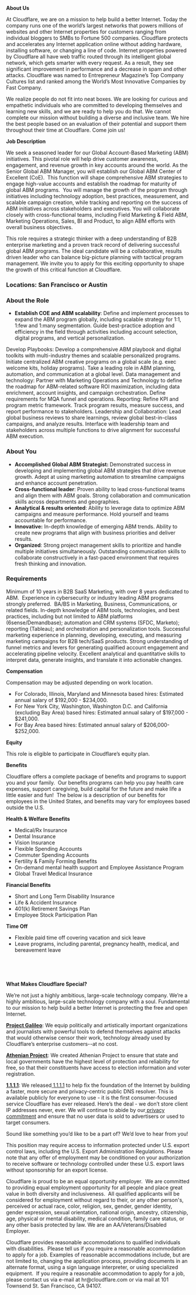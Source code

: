 <div class="content-intro">
	<div><strong>About Us</strong></div>
	<div>
		<p>At Cloudflare, we are on a mission to help build a better Internet. Today the company runs one of the world’s largest networks that powers millions of websites and other Internet properties for customers ranging from individual bloggers to SMBs to Fortune 500 companies. Cloudflare protects and accelerates any Internet application online without adding hardware, installing software, or changing a line of code. Internet properties powered by Cloudflare all have web traffic routed through its intelligent global network, which gets smarter with every request. As a result, they see significant improvement in performance and a decrease in spam and other attacks. Cloudflare was named to Entrepreneur Magazine’s Top Company Cultures list and ranked among the World’s Most Innovative Companies by Fast Company.&nbsp;</p>
		<p><span style="font-weight: 400;">We realize people do not fit into neat boxes. We are looking for curious and empathetic individuals who are committed to developing themselves and learning new skills, and we are ready to help you do that. We cannot complete our mission without building a diverse and inclusive team. We hire the best people based on an evaluation of their potential and support them throughout their time at Cloudflare. Come join us!&nbsp;</span></p>
	</div>
</div>
<p><strong>Job Description</strong></p>
<p>We seek a seasoned leader for our Global Account-Based Marketing (ABM) initiatives. This pivotal role will help drive customer awareness, engagement, and revenue growth in key accounts around the world.&nbsp;As the Senior Global ABM Manager, you will establish our Global ABM Center of Excellent (CoE).&nbsp; This function will shape comprehensive ABM strategies to engage high-value accounts and establish the roadmap for maturity of global ABM programs.&nbsp; You will manage the growth of the program through initiatives including technology adoption, best practices, measurement, and scalable campaign creation, while tracking and reporting on the success of ABM initiatives across stakeholders and executives. You will collaborate closely with cross-functional teams, including Field Marketing &amp; Field ABM, Marketing Operations, Sales, BI and Product, to align ABM efforts with overall business objectives.&nbsp;</p>
<p>This role requires a strategic thinker with a deep understanding of B2B enterprise marketing and a proven track record of delivering successful global ABM programs. The ideal candidate will be a collaborative, results driven leader who can balance big-picture planning with tactical program management. We invite you to apply for this exciting opportunity to shape the growth of this critical function at Cloudflare.</p>
<h3><strong>Locations: San Francisco or Austin&nbsp;</strong></h3>
<h3><strong>About the Role</strong></h3>
<ul>
	<li><strong>Establish COE and ABM scalability</strong>: Define and implement processes to expand the ABM program globally, including scalable strategy for 1:1, 1:few and 1:many segmentation. Guide best-practice adoption and efficiency in the field through activities including account selection, digital programs, and vertical personalization.&nbsp;</li>
</ul>
<p>Develop Playbooks: Develop a comprehensive ABM playbook and digital toolkits with multi-industry themes and scalable personalized programs.&nbsp; Initiate centralized ABM creative programs on a global scale (e.g. exec welcome kits, holiday programs). Take a leading role in ABM planning, automation, and communication at a global level.&nbsp;Data management and technology: Partner with Marketing Operations and Technology to define the roadmap for ABM-related software ROI maximization, including data enrichment, account insights, and campaign orchestration. Define requirements for MQA funnel and operations. Reporting: Refine KPI and program metric framework. Track program results, measure success, and report performance to stakeholders. Leadership&nbsp;and Collaboration: Lead global business reviews to share learnings, review global best-in-class campaigns, and analyze results. Interface with leadership team and stakeholders across multiple functions to drive alignment for successful ABM execution.</p>
<h3><strong>About You</strong></h3>
<ul>
	<li><strong>Accomplished Global ABM Strategist: </strong>Demonstrated success in developing and implementing global ABM strategies that drive revenue growth. Adept at using marketing automation to streamline campaigns and enhance account penetration.</li>
	<li><strong>Cross-functional leader</strong>: Proven ability to lead cross-functional teams and align them with ABM goals. Strong collaboration and communication skills across departments and geographies.&nbsp;</li>
	<li><strong>Analytical &amp; results oriented</strong>: Ability to leverage data to optimize ABM campaigns and measure performance. Hold yourself and teams accountable for performance.&nbsp;</li>
	<li><strong>Innovative:</strong> In-depth knowledge of emerging ABM trends. Ability to create new programs that align with business priorities and deliver results.&nbsp;</li>
	<li><strong>Organized</strong>: Strong project management skills to prioritize and handle multiple initiatives simultaneously. Outstanding communication skills to collaborate constructively in a fast-paced environment that requires fresh thinking and innovation.</li>
</ul>
<h3><strong>Requirements&nbsp;</strong></h3>
<p>Minimum of 10 years in B2B SaaS Marketing, with over 8 years dedicated to ABM.&nbsp; Experience in cybersecurity or industry leading ABM programs strongly preferred.&nbsp;&nbsp;BA/BS in Marketing, Business, Communications, or related fields.&nbsp;In-depth knowledge of ABM tools, technologies, and best practices, including but not limited to ABM platforms (6sense/Demandbase); automation and CRM systems (SFDC, Marketo); reporting (Tableau); and orchestration and personalization tools.&nbsp;Successful marketing experience in planning, developing, executing, and measuring marketing campaigns for B2B tech/SaaS products. Strong&nbsp;understanding of funnel metrics and levers for generating qualified account engagement and accelerating pipeline velocity. Excellent&nbsp;analytical and quantitative skills to interpret data, generate insights, and translate it into actionable changes.</p>
<p><strong>Compensation</strong></p>
<p>Compensation may be adjusted depending on work location.</p>
<ul>
	<li>For Colorado, Illinois, Maryland and Minnesota based hires: Estimated annual salary of $192,000 - $234,000.</li>
	<li>For New York City, Washington, Washington D.C. and California (excluding Bay Area) based hires: Estimated annual salary of $197,000 - $241,000.</li>
	<li>For Bay Area based hires: Estimated annual salary of $206,000- $252,000.</li>
</ul>
<p><strong>Equity</strong></p>
<p>This role is eligible to participate in Cloudflare’s equity plan.</p>
<p><strong>Benefits</strong></p>
<p>Cloudflare offers a complete package of benefits and programs to support you and your family.&nbsp; Our benefits programs can help you pay health care expenses, support caregiving, build capital for the future and make life a little easier and fun!&nbsp; The below is a description of our benefits for employees in the United States, and benefits may vary for employees based outside the U.S.</p>
<p><strong>Health &amp; Welfare Benefits</strong></p>
<ul>
	<li>Medical/Rx Insurance</li>
	<li>Dental Insurance</li>
	<li>Vision Insurance</li>
	<li>Flexible Spending Accounts</li>
	<li>Commuter Spending Accounts</li>
	<li>Fertility &amp; Family Forming Benefits</li>
	<li>On-demand mental health support and Employee Assistance Program</li>
	<li>Global Travel Medical Insurance</li>
</ul>
<p><strong>Financial Benefits</strong></p>
<ul>
	<li>Short and Long Term Disability Insurance</li>
	<li>Life &amp; Accident Insurance</li>
	<li>401(k) Retirement Savings Plan</li>
	<li>Employee Stock Participation Plan</li>
</ul>
<p><strong>Time Off</strong></p>
<ul>
	<li>Flexible paid time off covering vacation and sick leave</li>
	<li>Leave programs, including parental, pregnancy health, medical, and bereavement leave</li>
</ul>
<p>&nbsp;</p>
<p>&nbsp;</p>
<div class="content-conclusion">
	<p><strong>What Makes Cloudflare Special?</strong></p>
	<p><span style="font-weight: 400;">We’re not just a highly ambitious, large-scale technology company. We’re a highly ambitious, large-scale technology company with a soul. Fundamental to our mission to help build a better Internet is protecting the free and open Internet.</span></p>
	<p><a href="https://blog.cloudflare.com/protecting-free-expression-online/"><strong>Project Galileo</strong></a><span style="font-weight: 400;">: We equip politically and artistically important organizations and journalists with powerful tools to defend themselves against attacks that would otherwise censor their work, technology already used by Cloudflare’s enterprise customers--at no cost.</span></p>
	<p><strong><a href="https://www.cloudflare.com/athenian/">Athenian Project</a></strong><span style="font-weight: 400;">: We created Athenian Project to ensure that state and local governments have the highest level of protection and reliability for free, so that their constituents have access to election information and voter registration.</span></p>
	<p><a href="https://1.1.1.1/"><strong>1.1.1.1</strong></a><span style="font-weight: 400;">: We released</span><a href="https://1.1.1.1/"> <span style="font-weight: 400;">1.1.1.1</span></a><span style="font-weight: 400;"> to help fix the foundation of the Internet by building a faster, more secure and privacy-centric public DNS resolver. This is available publicly for everyone to use - it is the first consumer-focused service Cloudflare has ever released. Here’s the deal - we don’t store client IP addresses never, ever. We will continue to abide by our</span><a href="https://developers.cloudflare.com/1.1.1.1/privacy/public-dns-resolver"> privacy commitment</a><span style="font-weight: 400;"> and ensure that no user data is sold to advertisers or used to target consumers.</span></p>
	<p><span style="font-weight: 400;">Sound like something you’d like to be a part of? We’d love to hear from you!</span></p>
	<p><span style="font-weight: 400;">This position may require access to information protected under U.S. export control laws, including the U.S. Export Administration Regulations. Please note that any offer of employment may be conditioned on your authorization to receive software or technology controlled under these U.S. export laws without sponsorship for an export license.</span></p>
	<p><span style="font-weight: 400;">Cloudflare is proud to be an equal opportunity employer. &nbsp;We are committed to providing equal employment opportunity for all people and place great value in both diversity and inclusiveness. &nbsp;All qualified applicants will be considered for employment without regard to their, or any other person's, perceived or actual</span> <span style="font-weight: 400;">race, color, religion, sex, gender, gender identity, gender expression, sexual orientation, national origin, ancestry, citizenship, age, physical or mental disability, medical condition, family care status, or any other basis protected by law. </span><span style="font-weight: 400;">We are an AA/Veterans/Disabled Employer.</span></p>
	<p><span style="font-weight: 400;">Cloudflare provides reasonable accommodations to qualified individuals with disabilities. &nbsp;Please tell us if you require a reasonable accommodation to apply for a job. Examples of reasonable accommodations include, but are not limited to, changing the application process, providing documents in an alternate format, using a sign language interpreter, or using specialized equipment. &nbsp;If you require a reasonable accommodation to apply for a job, please contact us via e-mail at </span><span style="font-weight: 400;">hr@cloudflare.com</span><span style="font-weight: 400;"> or via mail at 101 Townsend St. San Francisco, CA 94107.</span></p>
</div>